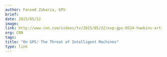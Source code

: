 ```yaml
---
author: Fareed Zakaria, GPS
brief:
date: 2015/05/22
image:
link: http://www.cnn.com/videos/tv/2015/05/22/exp-gps-0524-hawkins-artificial-intelligence.cnn
org: CNN
tags:
title: "On GPS: The Threat of Intelligent Machines"
type: link
---
```

